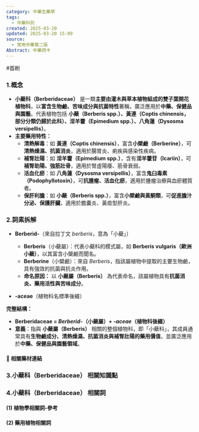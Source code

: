 ```yaml
---
category: 中藥生藥學
tags:
  - 中藥科別
created: 2025-03-20
updated: 2025-03-20 15:09
source:
  - 常用中藥第二版
Abstract: 中藥詞卡
---
```

#首刷
### 1.概念
- **小蘗科（Berberidaceae）** 是一類**主要由灌木與草本植物組成的雙子葉開花植物科**，以**富含生物鹼、苦味成分與抗菌特性**著稱，廣泛應用於**中藥、保健品與園藝**。代表植物包括 **小蘗（Berberis spp.）、黃連（Coptis chinensis，部分分類仍歸於此科）、淫羊藿（Epimedium spp.）、八角蓮（Dysosma versipellis）**。  
- **主要藥用特性：**  
  - **清熱解毒**：如 **黃連（Coptis chinensis）**，富含**小檗鹼（Berberine）**，可**清熱燥濕、抗菌消炎**，適用於腸胃炎、痢疾與感染性疾病。  
  - **補腎壯陽**：如 **淫羊藿（Epimedium spp.）**，含有**淫羊藿苷（Icariin）**，可**補腎助陽、強筋壯骨**，適用於腎虛陽痿、筋骨衰弱。  
  - **活血化瘀**：如 **八角蓮（Dysosma versipellis）**，富含**鬼臼毒素（Podophyllotoxin）**，可**抗腫瘤、活血化瘀**，適用於腫瘤治療與血瘀體質者。  
  - **保肝利膽**：如 **小蘗（Berberis spp.）**，富含**小檗鹼與黃酮類**，可**促進膽汁分泌、保護肝臟**，適用於膽囊炎、黃疸型肝炎。

### 2.詞素拆解
- **Berberid-**（來自拉丁文 *berberis*，意為「小蘗」）  
  - **Berberis**（小蘗屬）：代表小蘗科的模式屬，如 **Berberis vulgaris（歐洲小蘗）**，以其富含小檗鹼而聞名。  
  - **Berberine**（小檗鹼）：來自 *Berberis*，指該屬植物中提取的主要生物鹼，具有強效的抗菌與抗炎作用。  
  - **命名原因：** 以 **小蘗屬（Berberis）** 為代表命名，該屬植物具有**抗菌消炎、藥用活性與苦味成分**。  

- **-aceae**（植物科名標準後綴）

**完整結構：**
- **Berberidaceae = *Berberid-*（小蘗屬）+ *-aceae*（植物科後綴）**  
- **意義**：指與 **小蘗屬（Berberis）** 相關的整個植物科，即「小蘗科」，其成員通常具有**生物鹼成分、清熱燥濕、抗菌消炎與補腎壯陽的藥用價值**，並廣泛應用於**中藥、保健品與園藝領域**。  

#### 📌 相關藥材連結



### 3.小蘗科（Berberidaceae） 相關知識點



### 4.小蘗科（Berberidaceae） 相關詞
#### (1) 植物學相關詞-參考




#### (2) 藥用植物相關詞

